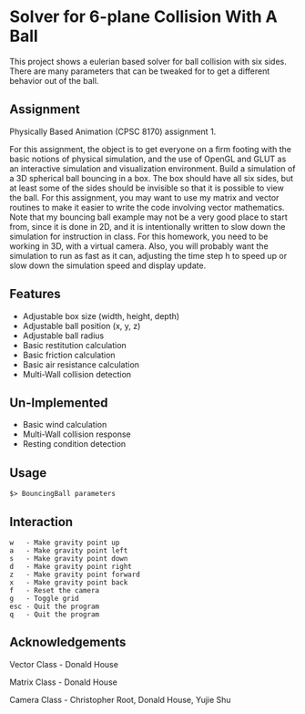 # Solver for 6-plane Collision With A Ball

This project shows a eulerian based solver for ball collision
with six sides. There are many parameters that can be tweaked for to
get a different behavior out of the ball.

## Assignment
Physically Based Animation (CPSC 8170) assignment 1.

For this assignment, the object is to get everyone on a firm footing with the basic notions of physical simulation, and the use of OpenGL and GLUT as an interactive simulation and visualization environment. Build a simulation of a 3D spherical ball bouncing in a box. The box should have all six sides, but at least some of the sides should be invisible so that it is possible to view the ball. For this assignment, you may want to use my matrix and vector routines to make it easier to write the code involving vector mathematics. Note that my bouncing ball example may not be a very good place to start from, since it is done in 2D, and it is intentionally written to slow down the simulation for instruction in class. For this homework, you need to be working in 3D, with a virtual camera. Also, you will probably want the simulation to run as fast as it can, adjusting the time step h to speed up or slow down the simulation speed and display update.


## Features
* Adjustable box size (width, height, depth)
* Adjustable ball position (x, y, z)
* Adjustable ball radius
* Basic restitution calculation
* Basic friction calculation
* Basic air resistance calculation
* Multi-Wall collision detection

## Un-Implemented
* Basic wind calculation
* Multi-Wall collision response
* Resting condition detection

## Usage
```
$> BouncingBall parameters
```

## Interaction
```
w   - Make gravity point up
a   - Make gravity point left
s   - Make gravity point down
d   - Make gravity point right
z   - Make gravity point forward
x   - Make gravity point back
f   - Reset the camera
g   - Toggle grid
esc - Quit the program
q   - Quit the program
```

## Acknowledgements
Vector Class - Donald House

Matrix Class - Donald House

Camera Class - Christopher Root, Donald House, Yujie Shu


